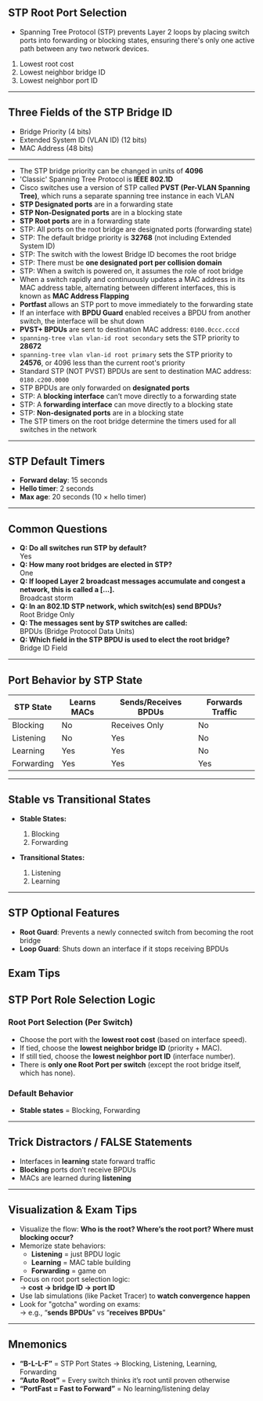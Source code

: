 ## STP Root Port Selection

- Spanning Tree Protocol (STP) prevents Layer 2 loops by placing switch ports into forwarding or blocking states, ensuring there's only one active path between any two network devices.

1. Lowest root cost  
2. Lowest neighbor bridge ID  
3. Lowest neighbor port ID  

---

## Three Fields of the STP Bridge ID

- Bridge Priority (4 bits)  
- Extended System ID (VLAN ID) (12 bits)  
- MAC Address (48 bits)  

---

- The STP bridge priority can be changed in units of **4096**  
- 'Classic' Spanning Tree Protocol is **IEEE 802.1D**  
- Cisco switches use a version of STP called **PVST (Per-VLAN Spanning Tree)**, which runs a separate spanning tree instance in each VLAN  
- **STP Designated ports** are in a forwarding state  
- **STP Non-Designated ports** are in a blocking state  
- **STP Root ports** are in a forwarding state  
- STP: All ports on the root bridge are designated ports (forwarding state)  
- STP: The default bridge priority is **32768** (not including Extended System ID)  
- STP: The switch with the lowest Bridge ID becomes the root bridge  
- STP: There must be **one designated port per collision domain**  
- STP: When a switch is powered on, it assumes the role of root bridge  
- When a switch rapidly and continuously updates a MAC address in its MAC address table, alternating between different interfaces, this is known as **MAC Address Flapping**  
- **Portfast** allows an STP port to move immediately to the forwarding state  
- If an interface with **BPDU Guard** enabled receives a BPDU from another switch, the interface will be shut down  
- **PVST+ BPDUs** are sent to destination MAC address: `0100.0ccc.cccd`  
- `spanning-tree vlan vlan-id root secondary` sets the STP priority to **28672**  
- `spanning-tree vlan vlan-id root primary` sets the STP priority to **24576**, or 4096 less than the current root's priority  
- Standard STP (NOT PVST) BPDUs are sent to destination MAC address: `0180.c200.0000`  
- STP BPDUs are only forwarded on **designated ports**  
- STP: A **blocking interface** can’t move directly to a forwarding state  
- STP: A **forwarding interface** can move directly to a blocking state  
- STP: **Non-designated ports** are in a blocking state  
- The STP timers on the root bridge determine the timers used for all switches in the network  

---

## STP Default Timers

- **Forward delay**: 15 seconds  
- **Hello timer**: 2 seconds  
- **Max age**: 20 seconds (10 × hello timer)  

---

## Common Questions

- **Q: Do all switches run STP by default?**  
  Yes  
- **Q: How many root bridges are elected in STP?**  
  One  
- **Q: If looped Layer 2 broadcast messages accumulate and congest a network, this is called a [...].**  
  Broadcast storm  
- **Q: In an 802.1D STP network, which switch(es) send BPDUs?**  
  Root Bridge Only  
- **Q: The messages sent by STP switches are called:**  
  BPDUs (Bridge Protocol Data Units)  
- **Q: Which field in the STP BPDU is used to elect the root bridge?**  
  Bridge ID Field  

---

## Port Behavior by STP State

| STP State     | Learns MACs | Sends/Receives BPDUs | Forwards Traffic |
|---------------|-------------|-----------------------|------------------|
| Blocking      | No          | Receives Only         | No               |
| Listening     | No          | Yes                   | No               |
| Learning      | Yes         | Yes                   | No               |
| Forwarding    | Yes         | Yes                   | Yes              |

---

## Stable vs Transitional States

- **Stable States:**
  1. Blocking  
  2. Forwarding  

- **Transitional States:**
  1. Listening  
  2. Learning  

---

## STP Optional Features

- **Root Guard**: Prevents a newly connected switch from becoming the root bridge  
- **Loop Guard**: Shuts down an interface if it stops receiving BPDUs

## Exam Tips

## STP Port Role Selection Logic

### Root Port Selection (Per Switch)
- Choose the port with the **lowest root cost** (based on interface speed).
- If tied, choose the **lowest neighbor bridge ID** (priority + MAC).
- If still tied, choose the **lowest neighbor port ID** (interface number).
- There is **only one Root Port per switch** (except the root bridge itself, which has none).

### Default Behavior
- **Stable states** = Blocking, Forwarding

---

## Trick Distractors / FALSE Statements
- Interfaces in **learning** state forward traffic  
- **Blocking** ports don’t receive BPDUs  
- MACs are learned during **listening**

---

## Visualization & Exam Tips
- Visualize the flow: **Who is the root? Where’s the root port? Where must blocking occur?**
- Memorize state behaviors:
  - **Listening** = just BPDU logic
  - **Learning** = MAC table building
  - **Forwarding** = game on
- Focus on root port selection logic:  
  → **cost → bridge ID → port ID**
- Use lab simulations (like Packet Tracer) to **watch convergence happen**
- Look for "gotcha" wording on exams:  
  → e.g., “**sends BPDUs**” vs “**receives BPDUs**”

---

## Mnemonics
- **“B-L-L-F”** = STP Port States → Blocking, Listening, Learning, Forwarding  
- **“Auto Root”** = Every switch thinks it’s root until proven otherwise  
- **“PortFast = Fast to Forward”** = No learning/listening delay  

